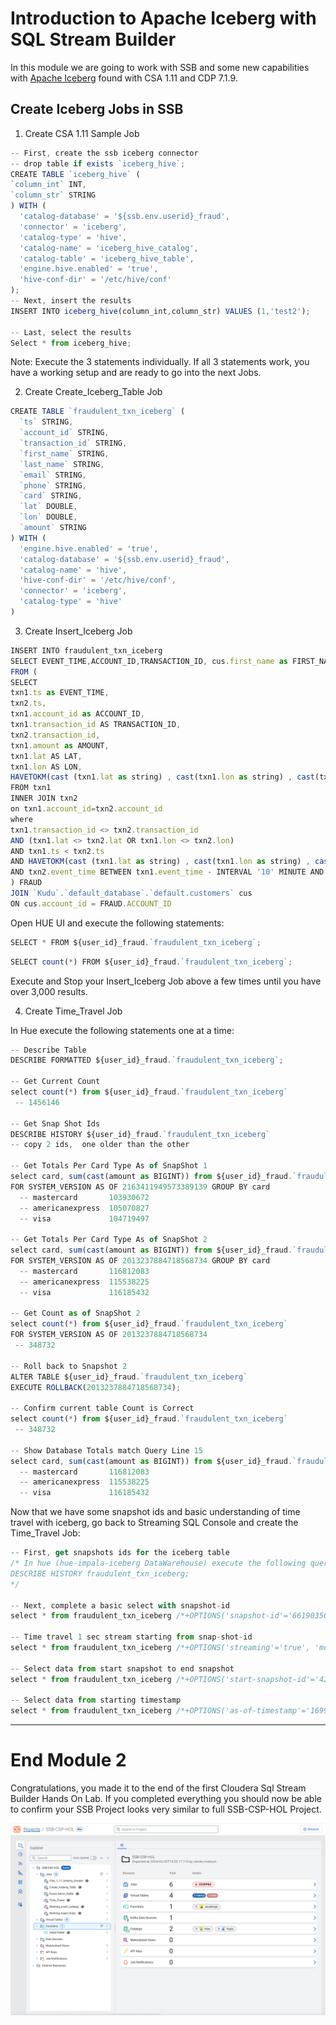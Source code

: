 # Introduction to Apache Iceberg with SQL Stream Builder
 
In this module we are going to work with SSB and some new capabilities with [Apache Iceberg](https://iceberg.apache.org/) found with CSA 1.11 and CDP 7.1.9.


## Create Iceberg Jobs in SSB

1. Create CSA 1.11 Sample Job

``` javascript
-- First, create the ssb iceberg connector
-- drop table if exists `iceberg_hive`;
CREATE TABLE `iceberg_hive` (
`column_int` INT,
`column_str` STRING
) WITH (
  'catalog-database' = '${ssb.env.userid}_fraud',
  'connector' = 'iceberg',
  'catalog-type' = 'hive',
  'catalog-name' = 'iceberg_hive_catalog',
  'catalog-table' = 'iceberg_hive_table', 
  'engine.hive.enabled' = 'true',
  'hive-conf-dir' = '/etc/hive/conf'
);
-- Next, insert the results
INSERT INTO iceberg_hive(column_int,column_str) VALUES (1,'test2');

-- Last, select the results
Select * from iceberg_hive;
```
  Note: Execute the 3 statements individually.  If all 3 statements work, you have a working setup and are ready to go into the next Jobs.

2. Create Create_Iceberg_Table Job


``` javascript
CREATE TABLE `fraudulent_txn_iceberg` (
  `ts` STRING,
  `account_id` STRING,
  `transaction_id` STRING,
  `first_name` STRING,
  `last_name` STRING,
  `email` STRING,
  `phone` STRING,
  `card` STRING,
  `lat` DOUBLE,
  `lon` DOUBLE,
  `amount` STRING
) WITH (
  'engine.hive.enabled' = 'true',
  'catalog-database' = '${ssb.env.userid}_fraud',
  'catalog-name' = 'hive',
  'hive-conf-dir' = '/etc/hive/conf',
  'connector' = 'iceberg',
  'catalog-type' = 'hive'
)
```

3. Create Insert_Iceberg Job

``` javascript
INSERT INTO fraudulent_txn_iceberg
SELECT EVENT_TIME,ACCOUNT_ID,TRANSACTION_ID, cus.first_name as FIRST_NAME ,cus.last_name as LAST_NAME,cus.email as EMAIL , cus.phone as PHONE , cus.card as CARD ,LAT, LON, CAST(AMOUNT AS STRING)
FROM (
SELECT
txn1.ts as EVENT_TIME,
txn2.ts,
txn1.account_id as ACCOUNT_ID,
txn1.transaction_id AS TRANSACTION_ID,
txn2.transaction_id,
txn1.amount as AMOUNT,
txn1.lat AS LAT,
txn1.lon AS LON,
HAVETOKM(cast (txn1.lat as string) , cast(txn1.lon as string) , cast(txn2.lat as string) , cast(txn2.lon as string)) as distance
FROM txn1
INNER JOIN txn2
on txn1.account_id=txn2.account_id
where
txn1.transaction_id <> txn2.transaction_id
AND (txn1.lat <> txn2.lat OR txn1.lon <> txn2.lon)
AND txn1.ts < txn2.ts
AND HAVETOKM(cast (txn1.lat as string) , cast(txn1.lon as string) , cast(txn2.lat as string) , cast(txn2.lon as string)) > 1
AND txn2.event_time BETWEEN txn1.event_time - INTERVAL '10' MINUTE AND txn1.event_time
) FRAUD
JOIN `Kudu`.`default_database`.`default.customers` cus
ON cus.account_id = FRAUD.ACCOUNT_ID
```

Open HUE UI and execute the following statements:

```javascript
SELECT * FROM ${user_id}_fraud.`fraudulent_txn_iceberg`;
```
```javascript
SELECT count(*) FROM ${user_id}_fraud.`fraudulent_txn_iceberg`;
```

Execute and Stop your Insert_Iceberg Job above a few times until you have over 3,000 results.


4. Create Time_Travel Job

In Hue execute the following statements one at a time:

``` javascript
-- Describe Table
DESCRIBE FORMATTED ${user_id}_fraud.`fraudulent_txn_iceberg`; 

-- Get Current Count
select count(*) from ${user_id}_fraud.`fraudulent_txn_iceberg`
 -- 1456146

-- Get Snap Shot Ids
DESCRIBE HISTORY ${user_id}_fraud.`fraudulent_txn_iceberg`
-- copy 2 ids,  one older than the other

-- Get Totals Per Card Type As of SnapShot 1 
select card, sum(cast(amount as BIGINT)) from ${user_id}_fraud.`fraudulent_txn_iceberg` 
FOR SYSTEM_VERSION AS OF 2163411949573389139 GROUP BY card
  -- mastercard       103930672
  -- americanexpress  105070827
  -- visa             104719497

-- Get Totals Per Card Type As of SnapShot 2
select card, sum(cast(amount as BIGINT)) from ${user_id}_fraud.`fraudulent_txn_iceberg` 
FOR SYSTEM_VERSION AS OF 2013237884718568734 GROUP BY card
  -- mastercard       116812083
  -- americanexpress  115538225
  -- visa             116185432
 
-- Get Count as of SnapShot 2  
select count(*) from ${user_id}_fraud.`fraudulent_txn_iceberg` 
FOR SYSTEM_VERSION AS OF 2013237884718568734  
 -- 348732
 
-- Roll back to Snapshot 2
ALTER TABLE ${user_id}_fraud.`fraudulent_txn_iceberg` 
EXECUTE ROLLBACK(2013237884718568734);

-- Confirm current table Count is Correct
select count(*) from ${user_id}_fraud.`fraudulent_txn_iceberg`
 -- 348732
 
-- Show Database Totals match Query Line 15
select card, sum(cast(amount as BIGINT)) from ${user_id}_fraud.`fraudulent_txn_iceberg` GROUP BY card 
  -- mastercard       116812083
  -- americanexpress  115538225
  -- visa             116185432
```

Now that we have some snapshot ids and basic understanding of time travel with iceberg, go back to Streaming SQL Console and create the Time_Travel Job:

``` javascript
-- First, get snapshots ids for the iceberg table
/* In hue (hue-impala-iceberg DataWarehouse) execute the following query to get start-snapshot-id report
DESCRIBE HISTORY fraudulent_txn_iceberg; 
*/

-- Next, complete a basic select with snapshot-id
select * from fraudulent_txn_iceberg /*+OPTIONS('snapshot-id'='6619035083895556755')*/;

-- Time travel 1 sec stream starting from snap-shot-id
select * from fraudulent_txn_iceberg /*+OPTIONS('streaming'='true', 'monitor-interval'='1s', 'start-snapshot-id'='4263825941508588099')*/;

-- Select data from start snapshot to end snapshot
select * from fraudulent_txn_iceberg /*+OPTIONS('start-snapshot-id'='4263825941508588099', 'end-snapshot-id'='3724519465921078641')*/;

-- Select data from starting timestamp
select * from fraudulent_txn_iceberg /*+OPTIONS('as-of-timestamp'='1699425703000')*/;
```
***


# End Module 2

Congratulations, you made it to the end of the first Cloudera Sql Stream Builder Hands On Lab.  If you completed everything you should now be able to confirm your SSB Project looks very similar to full SSB-CSP-HOL Project.

![09.5 Intro to SSB](/Images/09.5_Intro_SSB.png)

